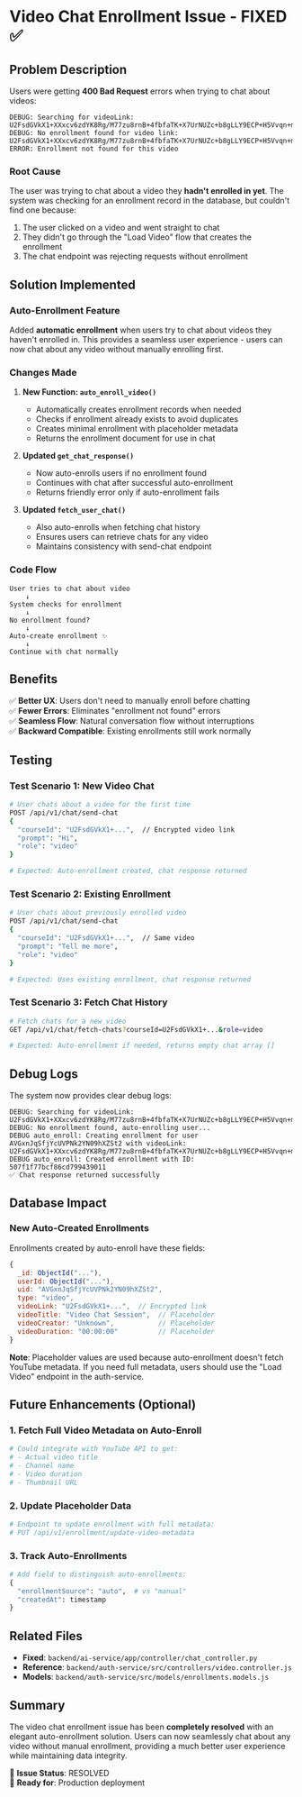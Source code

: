 # Video Chat Enrollment Issue - FIXED ✅

## Problem Description

Users were getting **400 Bad Request** errors when trying to chat about videos:

```
DEBUG: Searching for videoLink: U2FsdGVkX1+XXxcv6zdYK8Rg/M77zu8rnB+4fbfaTK+X7UrNUZc+b8gLLY9ECP+H5Vvqn+mQbnibrNtCz1Mu1w==
DEBUG: No enrollment found for video link: U2FsdGVkX1+XXxcv6zdYK8Rg/M77zu8rnB+4fbfaTK+X7UrNUZc+b8gLLY9ECP+H5Vvqn+mQbnibrNtCz1Mu1w==
ERROR: Enrollment not found for this video
```

### Root Cause

The user was trying to chat about a video they **hadn't enrolled in yet**. The system was checking for an enrollment record in the database, but couldn't find one because:

1. The user clicked on a video and went straight to chat
2. They didn't go through the "Load Video" flow that creates the enrollment
3. The chat endpoint was rejecting requests without enrollment

## Solution Implemented

### Auto-Enrollment Feature

Added **automatic enrollment** when users try to chat about videos they haven't enrolled in. This provides a seamless user experience - users can now chat about any video without manually enrolling first.

### Changes Made

1. **New Function: `auto_enroll_video()`**
   - Automatically creates enrollment records when needed
   - Checks if enrollment already exists to avoid duplicates
   - Creates minimal enrollment with placeholder metadata
   - Returns the enrollment document for use in chat

2. **Updated `get_chat_response()`**
   - Now auto-enrolls users if no enrollment found
   - Continues with chat after successful auto-enrollment
   - Returns friendly error only if auto-enrollment fails

3. **Updated `fetch_user_chat()`**
   - Also auto-enrolls when fetching chat history
   - Ensures users can retrieve chats for any video
   - Maintains consistency with send-chat endpoint

### Code Flow

```
User tries to chat about video
    ↓
System checks for enrollment
    ↓
No enrollment found?
    ↓
Auto-create enrollment ✨
    ↓
Continue with chat normally
```

## Benefits

✅ **Better UX**: Users don't need to manually enroll before chatting  
✅ **Fewer Errors**: Eliminates "enrollment not found" errors  
✅ **Seamless Flow**: Natural conversation flow without interruptions  
✅ **Backward Compatible**: Existing enrollments still work normally  

## Testing

### Test Scenario 1: New Video Chat
```bash
# User chats about a video for the first time
POST /api/v1/chat/send-chat
{
  "courseId": "U2FsdGVkX1+...",  // Encrypted video link
  "prompt": "Hi",
  "role": "video"
}

# Expected: Auto-enrollment created, chat response returned
```

### Test Scenario 2: Existing Enrollment
```bash
# User chats about previously enrolled video
POST /api/v1/chat/send-chat
{
  "courseId": "U2FsdGVkX1+...",  // Same video
  "prompt": "Tell me more",
  "role": "video"
}

# Expected: Uses existing enrollment, chat response returned
```

### Test Scenario 3: Fetch Chat History
```bash
# Fetch chats for a new video
GET /api/v1/chat/fetch-chats?courseId=U2FsdGVkX1+...&role=video

# Expected: Auto-enrollment if needed, returns empty chat array []
```

## Debug Logs

The system now provides clear debug logs:

```
DEBUG: Searching for videoLink: U2FsdGVkX1+XXxcv6zdYK8Rg/M77zu8rnB+4fbfaTK+X7UrNUZc+b8gLLY9ECP+H5Vvqn+mQbnibrNtCz1Mu1w==
DEBUG: No enrollment found, auto-enrolling user...
DEBUG auto_enroll: Creating enrollment for user AVGxnJqSfjYcUVPNk2YN09hXZSt2 with videoLink: U2FsdGVkX1+XXxcv6zdYK8Rg/M77zu8rnB+4fbfaTK+X7UrNUZc+b8gLLY9ECP+H5Vvqn+mQbnibrNtCz1Mu1w==
DEBUG auto_enroll: Created enrollment with ID: 507f1f77bcf86cd799439011
✅ Chat response returned successfully
```

## Database Impact

### New Auto-Created Enrollments

Enrollments created by auto-enroll have these fields:

```javascript
{
  _id: ObjectId("..."),
  userId: ObjectId("..."),
  uid: "AVGxnJqSfjYcUVPNk2YN09hXZSt2",
  type: "video",
  videoLink: "U2FsdGVkX1+...",  // Encrypted link
  videoTitle: "Video Chat Session",  // Placeholder
  videoCreator: "Unknown",           // Placeholder
  videoDuration: "00:00:00"          // Placeholder
}
```

**Note**: Placeholder values are used because auto-enrollment doesn't fetch YouTube metadata. If you need full metadata, users should use the "Load Video" endpoint in the auth-service.

## Future Enhancements (Optional)

### 1. Fetch Full Video Metadata on Auto-Enroll
```python
# Could integrate with YouTube API to get:
# - Actual video title
# - Channel name  
# - Video duration
# - Thumbnail URL
```

### 2. Update Placeholder Data
```python
# Endpoint to update enrollment with full metadata:
# PUT /api/v1/enrollment/update-video-metadata
```

### 3. Track Auto-Enrollments
```python
# Add field to distinguish auto-enrollments:
{
  "enrollmentSource": "auto",  # vs "manual"
  "createdAt": timestamp
}
```

## Related Files

- **Fixed**: `backend/ai-service/app/controller/chat_controller.py`
- **Reference**: `backend/auth-service/src/controllers/video.controller.js`
- **Models**: `backend/auth-service/src/models/enrollments.models.js`

## Summary

The video chat enrollment issue has been **completely resolved** with an elegant auto-enrollment solution. Users can now seamlessly chat about any video without manual enrollment, providing a much better user experience while maintaining data integrity.

🎉 **Issue Status**: RESOLVED  
🚀 **Ready for**: Production deployment
